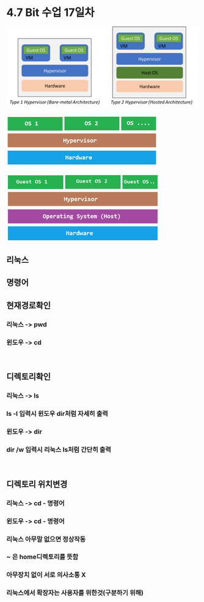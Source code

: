 4.7 Bit 수업 17일차
======================
![하이퍼바이저](hypervisors.png)
<br>

![타입1](type1.png)
<br>

![타입2](type2.png)
<br>

## 리눅스
## 명령어
## 현재경로확인 
### 리눅스 -> pwd
### 윈도우 -> cd
<br>

## 디렉토리확인
### 리눅스 -> ls
### ls -l 입력시 윈도우 dir처럼 자세히 출력
### 윈도우 -> dir
### dir /w 입력시 리눅스 ls처럼 간단히 출력
<br>

## 디렉토리 위치변경
### 리눅스 -> cd - 명령어
### 윈도우 -> cd - 명령어

### 리눅스 아무말 없으면 정상작동

### ~ 은 home디렉토리를 뜻함
### 아무장치 없이 서로 의사소통 X

### 리눅스에서 확장자는 사용자를 위한것(구분하기 위해)
